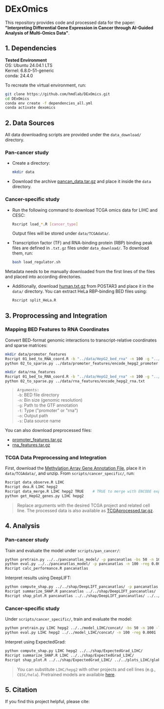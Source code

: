 # DExOmics
This repository provides code and processed data for the paper:  
**"Interpreting Differential Gene Expression in Cancer through AI-Guided Analysis of Multi-Omics Data"**.


## 1. Dependencies
**Tested Environment**\
OS: Ubuntu 24.04.1 LTS\
Kernel: 6.8.0-51-generic\
conda: 24.4.0

To recreate the virtual environment, run:

```bash
git clone https://github.com/hmdlab/DExOmics.git
cd DExOmics
conda env create -f dependencies_all.yml
conda activate dexomics
```


## 2. Data Sources
All data downloading scripts are provided under the `data_download/` directory.
### Pan-cancer study
- Create a directory:
    ```bash
    mkdir data
    ```
- Download the archive [pancan_data.tar.gz](https://drive.google.com/drive/folders/1etIOFisUnMDNoQ5UAiMHyz3Mo2n49dAk?usp=drive_link) and place it inside the `data` directory.

### Cancer-specific study
- Run the following command to download TCGA omics data for LIHC and CESC:
    ```bash
    Rscript load_*.R [cancer_type]
    ```
    Output files will be stored under `data/TCGAdata/`.

- Transcription factor (TF) and RNA-binding protein (RBP) binding peak files are defined in `.txt.gz` files under `data_download/`. To download them, run:
    ```bash
    bash load_regulator.sh
    ```
Metadata needs to be manually downloaded from the first lines of the files and placed into according directories.

- Additionally, download [human.txt.gz](https://cloud.tsinghua.edu.cn/d/8133e49661e24ef7a915/files/?p=%2Fhuman.txt.gz&dl=1) from POSTAR3 and place it in the `data/` directory.
You can extract HeLa RBP-binding BED files using:
    ```bash
    Rscript split_HeLa.R
    ```


## 3. Proprocessing and Integration
### Mapping BED Features to RNA Coordinates
Convert BED-format genomic interactions to transcript-relative coordinates and sparse matrices:
```bash
mkdir data/promoter_features
Rscript 01_bed_to_RNA_coord.R -b "../data/HepG2_bed_rna" -n 100 -g "../data/pancan_data/references_v8_gencode.v26.GRCh38.genes.gtf" -t "promoter" -o "../data/promoter_features/encode_hepg2_promoter" -s "ENCODE"
python 02_to_sparse.py ../data/promoter_features/encode_hepg2_promoter.txt

mkdir data/rna_features
Rscript 01_bed_to_RNA_coord.R -b "../data/HepG2_bed_rna" -n 100 -g "../data/pancan_data/references_v8_gencode.v26.GRCh38.genes.gtf" -t "rna" -o "../data/rna_features/encode_hepg2_rna" -s "ENCODE"
python 02_to_sparse.py ../data/rna_features/encode_hepg2_rna.txt
```
>`Arguments:`\
`-b`: BED file directory\
`-n`: Bin size (genomic resolution)\
`-g`: Path to the GTF annotation\
`-t`: Type ("promoter" or "rna")\
`-o`: Output path\
`-s`: Data source name

You can also download preprocessed files:
- [promoter_features.tar.gz](https://drive.google.com/drive/folders/1etIOFisUnMDNoQ5UAiMHyz3Mo2n49dAk?usp=drive_link)
- [rna_features.tar.gz](https://drive.google.com/drive/folders/1etIOFisUnMDNoQ5UAiMHyz3Mo2n49dAk?usp=drive_link)

### TCGA Data Preprocessing and Integration
First, download the [Methylation Array Gene Annotation File](https://api.gdc.cancer.gov/v0/data/021a2330-951d-474f-af24-1acd77e7664f), place it in `data/TCGAdata/`, and unzip. From `scripts/cancer_specific/`, run:
```bash
Rscript data_observe.R LIHC
Rscript dea.R LIHC hepg2
Rscript data_merge.R LIHC hepg2 TRUE    # TRUE to merge with ENCODE expression data
python get_HepG2_genes.py LIHC hepg2
```
>Replace arguments with the desired TCGA project and related cell line.
The processed data is also available as [TCGAprocessed.tar.gz](https://drive.google.com/drive/folders/1etIOFisUnMDNoQ5UAiMHyz3Mo2n49dAk?usp=drive_link).


## 4. Analysis
### Pan-cancer study
Train and evaluate the model under `scripts/pan_cancer/`:
```bash
python pretrain.py ../../pancanatlas_model/ -p pancanatlas -bs 50 -n 100 -lr 0.001 -step 30 -reg 0.001
python eval.py ../../pancanatlas_model/ -p pancanatlas -n 100 -reg 0.001
Rscript calc_performance.R pancanatlas
```

Interpret results using DeepLIFT:
```bash
python compute_shap.py ../../shap/DeepLIFT_pancanatlas/ -p pancanatlas
Rscript summarize_SHAP.R pancanatlas ../../shap/DeepLIFT_pancanatlas/
Rscript shap_plot.R pancanatlas ../../shap/DeepLIFT_pancanatlas/ ../../plots_pancanatlas/
```

### Cancer-specific study
Under `scripts/cancer_specific/`, train and evaluate the model:
```bash
python pretrain.py LIHC hepg2 ../../model_LIHC/concat/ -bs 50 -n 100 -lr 0.001 -step 30 -reg 0.0001
python eval.py LIHC hepg2 ../../model_LIHC/concat/ -n 100 -reg 0.0001
```

Interpret using ExpectedGrad:
```bash
python compute_shap.py LIHC hepg2 ../../shap/ExpectedGrad_LIHC/
Rscript summarize_SHAP.R LIHC ../../shap/ExpectedGrad_LIHC/
Rscript shap_plot.R ../../shap/ExpectedGrad_LIHC/ ../../plots_LIHC/global/
```
>You can substitute `LIHC/hepg2` with other projects and cell lines (e.g., `CESC/hela`).
Pretrained models are available [here](https://drive.google.com/drive/folders/115VOsmUTsXhxcnQ6qf4_8ZRSEP29KyJO?usp=drive_link).

## 5. Citation
If you find this project helpful, please cite: